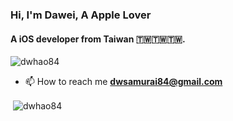 <h3 align="left">Hi, I'm Dawei, A Apple Lover</h3>
<h4 align="left">A iOS developer from Taiwan 🇹🇼🇹🇼🇹🇼.</h3>

<p align="left"> <img src="https://komarev.com/ghpvc/?username=dwhao84&label=Profile%20views&color=0e75b6&style=flat" alt="dwhao84" /> </p>

- 📫 How to reach me **dwsamurai84@gmail.com**

<p>&nbsp;<img align="center" src="https://github-readme-stats.vercel.app/api?username=dwhao84&show_icons=true&locale=en" alt="dwhao84" /></p>
